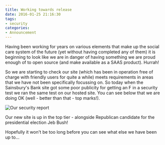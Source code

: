 ```yaml
---
title: Working towards release
date: 2016-01-25 21:16:30
tags:
- security
categories:
- Announcement
---
```

Having been working for years on various elements that make up the social care system of the future (yet without having completed any of them) it is beginning to look like we are in danger of having something we are proud enough of to open source (and make available as a SAAS product).  Hurrah!

So we are starting to check our site (which has been in operation free of charge with friendly users for quite a while) meets requirements in areas that we have not been specifically focussing on.  So today when the Sainsbury's Bank site got some poor publicity for getting an F in a security test we ran the same test on our hosted site.  You can see below that we are doing OK (well - better than that - top marks!).

![Our security report](/img/security-2016.png)

Our new site is up in the top tier - alongside Republican candidate for the presidential election Jeb Bush!

Hopefully it won't be too long before you can see what else we have been up to...